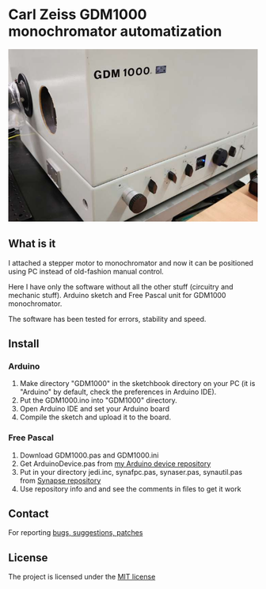 # Carl Zeiss GDM1000 monochromator automatization

![Alt Text](https://github.com/serhiykobyakov/GDM1000_monochromator/blob/main/GDM1000.jpg)

## What is it

I attached a stepper motor to monochromator and now it can be positioned using PC instead of old-fashion manual control.

Here I have only the software without all the other stuff (circuitry and mechanic stuff). Arduino sketch and Free Pascal unit for GDM1000 monochromator.

The software has been tested for errors, stability and speed.

## Install

### Arduino

1. Make directory "GDM1000" in the sketchbook directory on your PC (it is "Arduino" by default, check the preferences in Arduino IDE).
2. Put the GDM1000.ino into "GDM1000" directory.
3. Open Arduino IDE and set your Arduino board
4. Compile the sketch and upload it to the board.

### Free Pascal

1. Download GDM1000.pas and GDM1000.ini
2. Get ArduinoDevice.pas from [my Arduino device repository](https://github.com/serhiykobyakov/Arduino_device_FPC) 
3. Put in your directory jedi.inc, synafpc.pas, synaser.pas, synautil.pas from [Synapse repository](http://synapse.ararat.cz/doku.php/download)
4. Use repository info and and see the comments in files to get it work

## Contact
For reporting [bugs, suggestions, patches](https://github.com/serhiykobyakov/GDM1000_monochromator_automatization/issues)

## License
The project is licensed under the [MIT license](https://github.com/serhiykobyakov/GDM1000_monochromator_automatization/blob/main/LICENSE)
